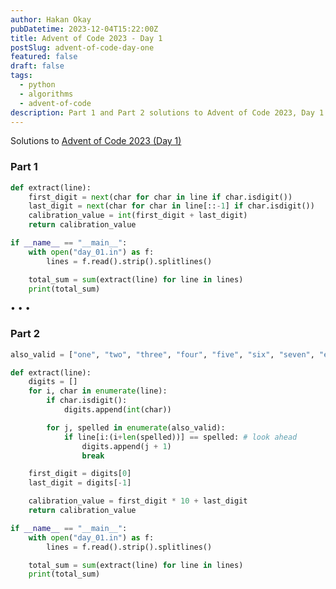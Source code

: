 ```yaml
---
author: Hakan Okay
pubDatetime: 2023-12-04T15:22:00Z
title: Advent of Code 2023 - Day 1
postSlug: advent-of-code-day-one
featured: false
draft: false
tags:
  - python
  - algorithms
  - advent-of-code
description: Part 1 and Part 2 solutions to Advent of Code 2023, Day 1.
---
```


Solutions to [Advent of Code 2023 (Day 1)](https://adventofcode.com/2023/day/1)

### Part 1

```python
def extract(line):
    first_digit = next(char for char in line if char.isdigit())
    last_digit = next(char for char in line[::-1] if char.isdigit())
    calibration_value = int(first_digit + last_digit)
    return calibration_value

if __name__ == "__main__":
    with open("day_01.in") as f:
        lines = f.read().strip().splitlines()

    total_sum = sum(extract(line) for line in lines)
    print(total_sum)
```

<div class="flex items-center justify-center gap-5 py-6 text-[#f3dbc5]">
  <span>&#x2022;</span>
  <span>&#x2022;</span>
  <span>&#x2022;</span>
</div>

### Part 2

```python
also_valid = ["one", "two", "three", "four", "five", "six", "seven", "eight", "nine"]

def extract(line):
    digits = []
    for i, char in enumerate(line):
        if char.isdigit():
            digits.append(int(char))

        for j, spelled in enumerate(also_valid):
            if line[i:(i+len(spelled))] == spelled: # look ahead
                digits.append(j + 1)
                break

    first_digit = digits[0]
    last_digit = digits[-1]

    calibration_value = first_digit * 10 + last_digit
    return calibration_value

if __name__ == "__main__":
    with open("day_01.in") as f:
        lines = f.read().strip().splitlines()

    total_sum = sum(extract(line) for line in lines)
    print(total_sum)
```
